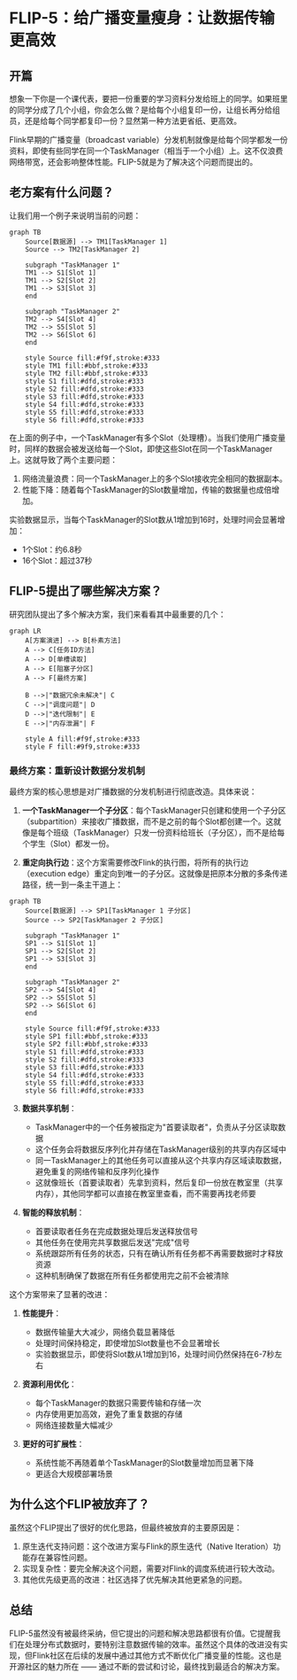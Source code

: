 # FLIP-5：给广播变量瘦身：让数据传输更高效

## 开篇

想象一下你是一个课代表，要把一份重要的学习资料分发给班上的同学。如果班里的同学分成了几个小组，你会怎么做？是给每个小组复印一份，让组长再分给组员，还是给每个同学都复印一份？显然第一种方法更省纸、更高效。

Flink早期的广播变量（broadcast variable）分发机制就像是给每个同学都发一份资料，即使有些同学在同一个TaskManager（相当于一个小组）上。这不仅浪费网络带宽，还会影响整体性能。FLIP-5就是为了解决这个问题而提出的。

## 老方案有什么问题？

让我们用一个例子来说明当前的问题：

```mermaid
graph TB
    Source[数据源] --> TM1[TaskManager 1]
    Source --> TM2[TaskManager 2]
    
    subgraph "TaskManager 1"
    TM1 --> S1[Slot 1]
    TM1 --> S2[Slot 2]
    TM1 --> S3[Slot 3]
    end
    
    subgraph "TaskManager 2"
    TM2 --> S4[Slot 4]
    TM2 --> S5[Slot 5]
    TM2 --> S6[Slot 6]
    end

    style Source fill:#f9f,stroke:#333
    style TM1 fill:#bbf,stroke:#333
    style TM2 fill:#bbf,stroke:#333
    style S1 fill:#dfd,stroke:#333
    style S2 fill:#dfd,stroke:#333
    style S3 fill:#dfd,stroke:#333
    style S4 fill:#dfd,stroke:#333
    style S5 fill:#dfd,stroke:#333
    style S6 fill:#dfd,stroke:#333
```

在上面的例子中，一个TaskManager有多个Slot（处理槽）。当我们使用广播变量时，同样的数据会被发送给每一个Slot，即使这些Slot在同一个TaskManager上。这就导致了两个主要问题：

1. 网络流量浪费：同一个TaskManager上的多个Slot接收完全相同的数据副本。
2. 性能下降：随着每个TaskManager的Slot数量增加，传输的数据量也成倍增加。

实验数据显示，当每个TaskManager的Slot数从1增加到16时，处理时间会显著增加：
- 1个Slot：约6.8秒
- 16个Slot：超过37秒

## FLIP-5提出了哪些解决方案？

研究团队提出了多个解决方案，我们来看看其中最重要的几个：

```mermaid
graph LR
    A[方案演进] --> B[朴素方法]
    A --> C[任务ID方法]
    A --> D[单槽读取]
    A --> E[阻塞子分区]
    A --> F[最终方案]
    
    B -->|"数据冗余未解决"| C
    C -->|"调度问题"| D
    D -->|"迭代限制"| E
    E -->|"内存泄漏"| F

    style A fill:#f9f,stroke:#333
    style F fill:#9f9,stroke:#333
```

### 最终方案：重新设计数据分发机制

最终方案的核心思想是对广播数据的分发机制进行彻底改造。具体来说：

1. **一个TaskManager一个子分区**：每个TaskManager只创建和使用一个子分区（subpartition）来接收广播数据，而不是之前的每个Slot都创建一个。这就像是每个班级（TaskManager）只发一份资料给班长（子分区），而不是给每个学生（Slot）都发一份。

2. **重定向执行边**：这个方案需要修改Flink的执行图，将所有的执行边（execution edge）重定向到唯一的子分区。这就像是把原本分散的多条传递路径，统一到一条主干道上：

```mermaid
graph TB
    Source[数据源] --> SP1[TaskManager 1 子分区]
    Source --> SP2[TaskManager 2 子分区]
    
    subgraph "TaskManager 1"
    SP1 --> S1[Slot 1]
    SP1 --> S2[Slot 2]
    SP1 --> S3[Slot 3]
    end
    
    subgraph "TaskManager 2"
    SP2 --> S4[Slot 4]
    SP2 --> S5[Slot 5]
    SP2 --> S6[Slot 6]
    end

    style Source fill:#f9f,stroke:#333
    style SP1 fill:#bbf,stroke:#333
    style SP2 fill:#bbf,stroke:#333
    style S1 fill:#dfd,stroke:#333
    style S2 fill:#dfd,stroke:#333
    style S3 fill:#dfd,stroke:#333
    style S4 fill:#dfd,stroke:#333
    style S5 fill:#dfd,stroke:#333
    style S6 fill:#dfd,stroke:#333
```

3. **数据共享机制**：
   - TaskManager中的一个任务被指定为"首要读取者"，负责从子分区读取数据
   - 这个任务会将数据反序列化并存储在TaskManager级别的共享内存区域中
   - 同一TaskManager上的其他任务可以直接从这个共享内存区域读取数据，避免重复的网络传输和反序列化操作
   - 这就像班长（首要读取者）先拿到资料，然后复印一份放在教室里（共享内存），其他同学都可以直接在教室里查看，而不需要再找老师要

4. **智能的释放机制**：
   - 首要读取者任务在完成数据处理后发送释放信号
   - 其他任务在使用完共享数据后发送"完成"信号
   - 系统跟踪所有任务的状态，只有在确认所有任务都不再需要数据时才释放资源
   - 这种机制确保了数据在所有任务都使用完之前不会被清除

这个方案带来了显著的改进：

1. **性能提升**：
   - 数据传输量大大减少，网络负载显著降低
   - 处理时间保持稳定，即使增加Slot数量也不会显著增长
   - 实验数据显示，即使将Slot数从1增加到16，处理时间仍然保持在6-7秒左右

2. **资源利用优化**：
   - 每个TaskManager的数据只需要传输和存储一次
   - 内存使用更加高效，避免了重复数据的存储
   - 网络连接数量大幅减少

3. **更好的可扩展性**：
   - 系统性能不再随着单个TaskManager的Slot数量增加而显著下降
   - 更适合大规模部署场景

## 为什么这个FLIP被放弃了？

虽然这个FLIP提出了很好的优化思路，但最终被放弃的主要原因是：

1. 原生迭代支持问题：这个改进方案与Flink的原生迭代（Native Iteration）功能存在兼容性问题。
2. 实现复杂性：要完全解决这个问题，需要对Flink的调度系统进行较大改动。
3. 其他优先级更高的改进：社区选择了优先解决其他更紧急的问题。


## 总结

FLIP-5虽然没有被最终采纳，但它提出的问题和解决思路都很有价值。它提醒我们在处理分布式数据时，要特别注意数据传输的效率。虽然这个具体的改进没有实现，但Flink社区在后续的发展中通过其他方式不断优化广播变量的性能。这也是开源社区的魅力所在 —— 通过不断的尝试和讨论，最终找到最适合的解决方案。
